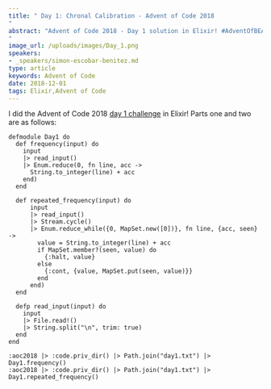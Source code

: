 ```yaml
---
title: " Day 1: Chronal Calibration - Advent of Code 2018
"
abstract: "Advent of Code 2018 - Day 1 solution in Elixir! #AdventOfBEAM
"
image_url: /uploads/images/Day_1.png
speakers:
- _speakers/simon-escobar-benitez.md
type: article
keywords: Advent of Code
date: 2018-12-01
tags: Elixir,Advent of Code
---
```


I did&nbsp;the Advent of Code 2018 <a href="https://adventofcode.com/2018/day/1">day 1 challenge</a>&nbsp;in Elixir! Parts one and two are as follows:

<pre>
<code class="language-elixir">defmodule Day1 do
  def frequency(input) do
    input
    |&gt; read_input()
    |&gt; Enum.reduce(0, fn line, acc -&gt;
      String.to_integer(line) + acc
    end)
  end

  def repeated_frequency(input) do
      input
      |&gt; read_input()
      |&gt; Stream.cycle()
      |&gt; Enum.reduce_while({0, MapSet.new([0])}, fn line, {acc, seen} -&gt;
        value = String.to_integer(line) + acc
        if MapSet.member?(seen, value) do
          {:halt, value}
        else
          {:cont, {value, MapSet.put(seen, value)}}
        end
      end)
  end

  defp read_input(input) do
    input
    |&gt; File.read!()
    |&gt; String.split("\n", trim: true)
  end
end

:aoc2018 |&gt; :code.priv_dir() |&gt; Path.join("day1.txt") |&gt; Day1.frequency()
:aoc2018 |&gt; :code.priv_dir() |&gt; Path.join("day1.txt") |&gt; Day1.repeated_frequency()</code></pre>

&nbsp;

&nbsp;
